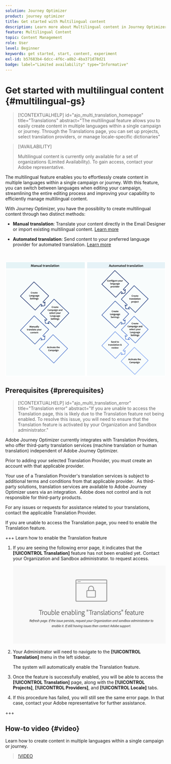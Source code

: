 ```yaml
---
solution: Journey Optimizer
product: journey optimizer
title: Get started with Multilingual content
description: Learn more about Multilingual content in Journey Optimizer
feature: Multilingual Content
topic: Content Management
role: User
level: Beginner
keywords: get started, start, content, experiment
exl-id: b57683b4-6dcc-4f6c-a8b2-4ba371d78d21
badge: label="Limited availability" type="Informative"
---
```

# Get started with multilingual content {#multilingual-gs}

>[!CONTEXTUALHELP]
>id="ajo_multi_translation_homepage"
>title="Translations"
>abstract="The multilingual feature allows you to easily create content in multiple languages within a single campaign or journey. Through the Translations page, you can set up projects, select translation providers, or manage locale-specific dictionaries"

>[!AVAILABILITY]
>
>Multilingual content is currently only available for a set of organizations (Limited Availability). To gain access, contact your Adobe representative.

The multilingual feature enables you to effortlessly create content in multiple languages within a single campaign or journey. With this feature, you can switch between languages when editing your campaign, streamlining the entire editing process and improving your capability to efficiently manage multilingual content.

With Journey Optimizer, you have the possiblity to create multilingual content through two distinct methods:

* **Manual translation**: Translate your content directly in the Email Designer or import existing multilingual content. [Learn more](multilingual-manual.md)

* **Automated translation**: Send content to your preferred language provider for automated translation. [Learn more](multilingual-automated.md)

</br>

![](assets/translation_schema.png)

## Prerequisites {#prerequisites}

>[!CONTEXTUALHELP]
>id="ajo_multi_translation_error"
>title="Translation error"
>abstract="If you are unable to access the Translation page, this is likely due to the Translation feature not being enabled. To resolve this issue, you will need to ensure that the Translation feature is activated by your Organization and Sandbox administrator."

Adobe Journey Optimizer currently integrates with Translation Providers, who offer third-party translation services (machine translation or human translation) independent of Adobe Journey Optimizer.

Prior to adding your selected Translation Provider, you must create an account with that applicable provider.

Your use of a Translation Provider's translation services is subject to additional terms and conditions from that applicable provider.  As third-party solutions, translation services are available to Adobe Journey Optimizer users via an integration.  Adobe does not control and is not responsible for third-party products. 

For any issues or requests for assistance related to your translations, contact the applicable Translation Provider.

If you are unable to access the Translation page, you need to enable the Translation feature.

+++ Learn how to enable the Translation feature

1. If you are seeing the following error page, it indicates that the **[!UICONTROL Translation]** feature has not been enabled yet. Contact your Organization and Sandbox administrator. to request access.

    ![](assets/multi-troubleshoot.png)

1. Your Administrator will need to navigate to the **[!UICONTROL Translation]** menu in the left sidebar. 

    The system will automatically enable the Translation feature.

1. Once the feature is successfully enabled, you will be able to access the **[!UICONTROL Translation]** page, along with the **[!UICONTROL Projects]**, **[!UICONTROL Providers]**, and **[!UICONTROL Locale]** tabs.

1. If this procedure has failed, you will still see the same error page. In that case, contact your Adobe representative for further assistance.

+++

## How-to video {#video}

Learn how to create content in multiple languages within a single campaign or journey. 

>[!VIDEO](https://video.tv.adobe.com/v/3430921/)
